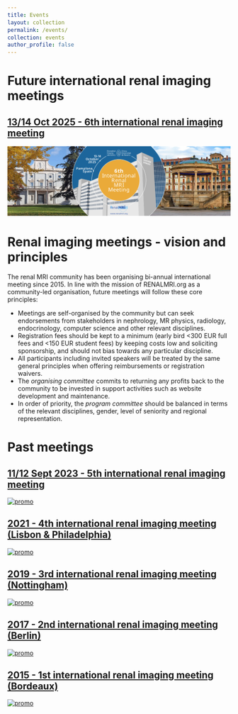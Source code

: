 ```yaml
---
title: Events
layout: collection
permalink: /events/
collection: events
author_profile: false
---
```


# Future international renal imaging meetings

## [13/14 Oct 2025 - 6th international renal imaging meeting](https://renalmri.org/events/pamplona2025)

[![promo](/assets/images/BannerRenalmeeting_2025.png)](https://renalmri.org/events/pamplona2025)

# Renal imaging meetings - vision and principles

The renal MRI community has been organising bi-annual international meeting since 2015. In line with the mission of RENALMRI.org as a community-led organisation, future meetings will follow these core principles:

- Meetings are self-organised by the community but can seek endorsements from stakeholders in nephrology, MR physics, radiology, endocrinology, computer science and other relevant disciplines.
- Registration fees should be kept to a minimum (early bird <300 EUR full fees and <150 EUR student fees) by keeping costs low and soliciting sponsorship, and should not bias towards any particular discipline. 
- All participants including invited speakers will be treated by the same general principles when offering reimbursements or registration waivers.
- The *organising committee* commits to returning any profits back to the community to be invested in support activities such as website development and maintenance.
- In order of priority, the *program committee* should be balanced in terms of the relevant disciplines, gender, level of seniority and regional representation.


# Past meetings

## [11/12 Sept 2023 - 5th international renal imaging meeting](https://renalmri.org/events/gent2023)
[![promo](/assets/images/gent_images/gent_promo.png)](https://renalmri.org/events/gent2023)

## [2021 - 4th international renal imaging meeting (Lisbon & Philadelphia)](https://www.ismrm.org/workshops/2021/Kidney/)
[![promo](/assets/images/lisbon_2021.png)](https://www.ismrm.org/workshops/2021/Kidney/)

## [2019 - 3rd international renal imaging meeting (Nottingham)](https://www.nottingham.ac.uk/research/groups/spmic/research/uk-renal-imaging-network/3rd-renal-symposium/3rd-international-symposium-on-functional-renal-imaging.aspx)
[![promo](/assets/images/nottingham_2019.png)](https://www.nottingham.ac.uk/research/groups/spmic/research/uk-renal-imaging-network/3rd-renal-symposium/3rd-international-symposium-on-functional-renal-imaging.aspx)

## [2017 - 2nd international renal imaging meeting (Berlin)](https://www.mdc-berlin.de/renal)
[![promo](/assets/images/berlin_2017.png)](https://www.mdc-berlin.de/renal)

## [2015 - 1st international renal imaging meeting (Bordeaux)](https://sites.google.com/site/renalmriworkshop)
[![promo](/assets/images/bordeaux_2015.png)](https://sites.google.com/site/renalmriworkshop)







